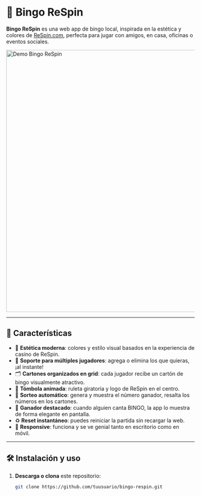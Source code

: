# 🎲 Bingo ReSpin

**Bingo ReSpin** es una web app de bingo local, inspirada en la estética y colores de [ReSpin.com](https://respin.com), perfecta para jugar con amigos, en casa, oficinas o eventos sociales.

<img src="https://s3-eu-west-1.amazonaws.com/tpd/logos/661ff470f6a0863f5cb3ebc4/0x0.png" alt="Demo Bingo ReSpin" width="700"/>

---

## 🚀 Características

- 🎨 **Estética moderna**: colores y estilo visual basados en la experiencia de casino de ReSpin.
- 👥 **Soporte para múltiples jugadores**: agrega o elimina los que quieras, ¡al instante!
- 🗂️ **Cartones organizados en grid**: cada jugador recibe un cartón de bingo visualmente atractivo.
- 🎰 **Tómbola animada**: ruleta giratoria y logo de ReSpin en el centro.
- 🔢 **Sorteo automático**: genera y muestra el número ganador, resalta los números en los cartones.
- 🥇 **Ganador destacado**: cuando alguien canta BINGO, la app lo muestra de forma elegante en pantalla.
- ♻️ **Reset instantáneo**: puedes reiniciar la partida sin recargar la web.
- 📱 **Responsive**: funciona y se ve genial tanto en escritorio como en móvil.

---

## 🛠️ Instalación y uso

1. **Descarga o clona** este repositorio:
   ```sh
   git clone https://github.com/tuusuario/bingo-respin.git
